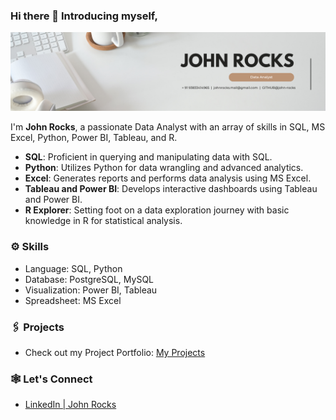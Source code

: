 ### Hi there 👋 Introducing myself,

<img width="2000" alt="Banner" src="https://github.com/john-rocks/john-rocks/blob/main/Linkedin%20Banner.png">

I'm **John Rocks**, a passionate Data Analyst with an array of skills in SQL, MS Excel, Python, Power BI, Tableau, and R.<br>

<ul>
<li><b>SQL</b>: Proficient in querying and manipulating data with SQL.</li>
<li><b>Python</b>: Utilizes Python for data wrangling and advanced analytics.</li>
<li><b>Excel</b>: Generates reports and performs data analysis using MS Excel.</li>
<li><b>Tableau and Power BI</b>: Develops interactive dashboards using Tableau and Power BI.</li>
<li><b>R Explorer</b>: Setting foot on a data exploration journey with basic knowledge in R for statistical analysis.</li>
</ul>

<h3>⚙️ Skills</h3>
<ul>
<li>Language: SQL, Python</li>
<li>Database: PostgreSQL, MySQL</li>
<li>Visualization: Power BI, Tableau</li>
<li>Spreadsheet: MS Excel</li>
</ul>

<h3>🖇️ Projects</h3>
<ul>
<li>Check out my Project Portfolio: <a href="https://github.com/john-rocks/portfolio-projects">My Projects</a></li>
</ul>

<h3>🕸️ Let's Connect</h3>
<ul>
<li><a href="http://www.linkedin.com/in/john-rocks-">LinkedIn | John Rocks</a></li>
</ul>

<!--
**john-rocks/john-rocks** is a ✨ _special_ ✨ repository because its `README.md` (this file) appears on your GitHub profile.

Here are some ideas to get you started:

- 🔭 I’m currently working on ...
- 🌱 I’m currently learning ...
- 👯 I’m looking to collaborate on ...
- 🤔 I’m looking for help with ...
- 💬 Ask me about ...
- 📫 How to reach me: ...
- 😄 Pronouns: ...
- ⚡ Fun fact: ...
-->
